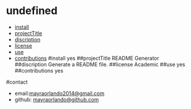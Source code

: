 # undefined
  * [install](#install)
  * [projectTitle](#projectTitle)
  * [discription](#discription)
  * [license](#license)
  * [use](#use)
  * [contributions](#contributions)
  #install
  yes
  ##projectTitle
  README Generator
  ##discription
  Generate a README file. 
  ##license
  Academic
  ##use
  yes
  ##contributions
  yes
  
  #contact
  * email:mayraorlando2014@gmail.com
  * github: mayraorlando@github.com